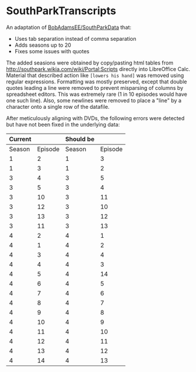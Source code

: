 # SouthParkTranscripts

An adaptation of [BobAdamsEE/SouthParkData](https://github.com/BobAdamsEE/SouthParkData) that:

- Uses tab separation instead of comma separation
- Adds seasons up to 20
- Fixes some issues with quotes

The added seasions were obtained by copy/pasting html tables from http://southpark.wikia.com/wiki/Portal:Scripts directly into LibreOffice Calc.
Material that described action like `[lowers his hand]` was removed using regular expressions. 
Formatting was mostly preserved, except that double quotes leading a line were removed to prevent misparsing of columns by spreadsheet editors.
This was extremely rare (1 in 10 episodes would have one such line). 
Also, some newlines were removed to place a "line" by a character onto a single row of the datafile.

After meticulously aligning with DVDs, the following errors were detected but have not been fixed in the underlying data:

| Current 	|         	| Should be 	|         	|
|---------	|---------	|-----------	|---------	|
| Season  	| Episode 	| Season    	| Episode 	|
| 1       	| 2       	| 1         	| 3       	|
| 1       	| 3       	| 1         	| 2       	|
| 3       	| 4       	| 3         	| 5       	|
| 3       	| 5       	| 3         	| 4       	|
| 3       	| 10      	| 3         	| 11      	|
| 3       	| 12      	| 3         	| 10      	|
| 3       	| 13      	| 3         	| 12      	|
| 3       	| 11      	| 3         	| 13      	|
| 4       	| 2       	| 4         	| 1       	|
| 4       	| 1       	| 4         	| 2       	|
| 4       	| 3       	| 4         	| 4       	|
| 4       	| 4       	| 4         	| 3       	|
| 4       	| 5       	| 4         	| 14      	|
| 4       	| 6       	| 4         	| 5       	|
| 4       	| 7       	| 4         	| 6       	|
| 4       	| 8       	| 4         	| 7       	|
| 4       	| 9       	| 4         	| 8       	|
| 4       	| 10      	| 4         	| 9       	|
| 4       	| 11      	| 4         	| 10      	|
| 4       	| 12      	| 4         	| 11      	|
| 4       	| 13      	| 4         	| 12      	|
| 4       	| 14      	| 4         	| 13      	|